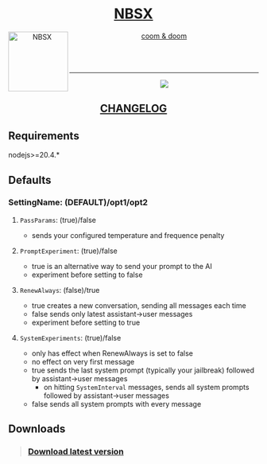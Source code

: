 <div align="center">
<a href="https://gitgud.io/ahsk/nbsx">
<h1>NBSX</h1>
  <img
    height="120"
    width="120"
    alt="NBSX"
    title="NBSX"
    src="https://gitgud.io/ahsk/nbsx/raw/master/logo.png"
    align="left"
  />

coom & doom
</a>
<br>
<br>
<br>
<br>
<hr>
<a href="https://gitgud.io/ahsk/nbsx/-/archive/master/nbsx-master.zip">
   <img src="https://gitgud.io/ahsk/nbsx/raw/master/program.png">
</a>
<h2><a href="https://gitgud.io/ahsk/nbsx/blob/master/CHANGELOG.md">CHANGELOG</a></h2>
</div>

## Requirements

nodejs>=20.4.*

## Defaults

### SettingName: (DEFAULT)/opt1/opt2

 1. `PassParams`: (true)/false
    * sends your configured temperature and frequence penalty

 2. `PromptExperiment`: (true)/false
    * true is an alternative way to send your prompt to the AI
    * experiment before setting to false

 3. `RenewAlways`: (false)/true
    * true creates a new conversation, sending all messages each time
    * false sends only latest assistant->user messages
    * experiment before setting to true

 4. `SystemExperiments`: (true)/false
    * only has effect when RenewAlways is set to false
    * no effect on very first message
    * true sends the last system prompt (typically your jailbreak) followed by assistant->user messages
       * on hitting `SystemInterval` messages, sends all system prompts followed by assistant->user messages
    * false sends all system prompts with every message

## Downloads

> ### [Download latest version](https://gitgud.io/ahsk/nbsx/-/archive/master/nbsx-master.zip)